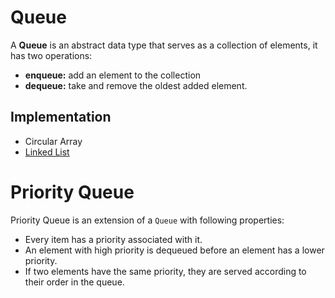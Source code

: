 # Queue

A **Queue** is an abstract data type that serves as a collection of elements, it has two operations:

* **enqueue:** add an element to the collection
* **dequeue:** take and remove the oldest added element.

## Implementation

* Circular Array
* [Linked List](../linked-list/README.md)

# Priority Queue

Priority Queue is an extension of a `Queue` with following properties:

- Every item has a priority associated with it.
- An element with high priority is dequeued before an element has a lower priority.
- If two elements have the same priority, they are served according to their order in the queue.
